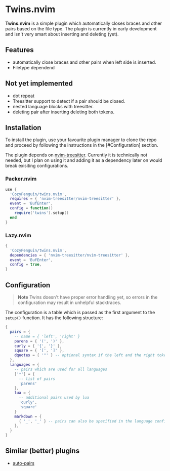 # Twins.nvim

**Twins.nvim** is a simple plugin which automatically closes braces and other pairs based on the file type.
The plugin is currently in early development and isn't very smart about inserting and deleting (yet).

## Features

- automatically close braces and other pairs when left side is inserted.
- Filetype dependend 

## Not yet implemented

- dot repeat
- Treesitter support to detect if a pair should be closed.
- nested language blocks with treesitter.
- deleting pair after inserting deleting both tokens.

## Installation

To install the plugin, use your favourite plugin manager to clone the repo
and proceed by following the instructions in the [#Configuration] section.

The plugin depends on [nvim-treesitter](https://github.com/nvim-treesitter/nvim-treesitter/).
Currently it is technically not needed, but I plan on using it and adding it as a dependency later on would break
exisiting configurations.

### Packer.nvim
```lua
use {
  'CozyPenguin/twins.nvim',
  requires = { 'nvim-treesitter/nvim-treesitter' },
  event = 'BufEnter',
  config = function()
    require('twins').setup()
  end
}
```

### Lazy.nvim
```lua
{
  'CozyPenguin/twins.nvim',
  dependencies = { 'nvim-treesitter/nvim-treesitter' },
  event = 'BufEnter',
  config = true,
}
```

## Configuration

> **Note** Twins doesn't have proper error handling yet, so errors in the configuration may result in unhelpful stacktraces.

The configuration is a table which is passed as the first argument to the `setup()` function.
It has the following structure:
```lua
{
  pairs = {
    -- name = { 'left', 'right' }
    parens = { '(', ')' },
    curly = { '{', '}' },
    square = { '[', ']' },
    dquotes = { '"' } -- optional syntax if the left and the right tokens are the same
  },
  languages = {
    -- pairs which are used for all languages
    ['*'] = {
      -- list of pairs
      'parens'
    },
    lua = {
      -- additional pairs used by lua
      'curly',
      'square'
    }
    markdown = {
      { '_', '_' } -- pairs can also be specified in the language configuration
    },
  }
}
```

## Similar (better) plugins

- [auto-pairs](https://github.com/jiangmiao/auto-pairs)
